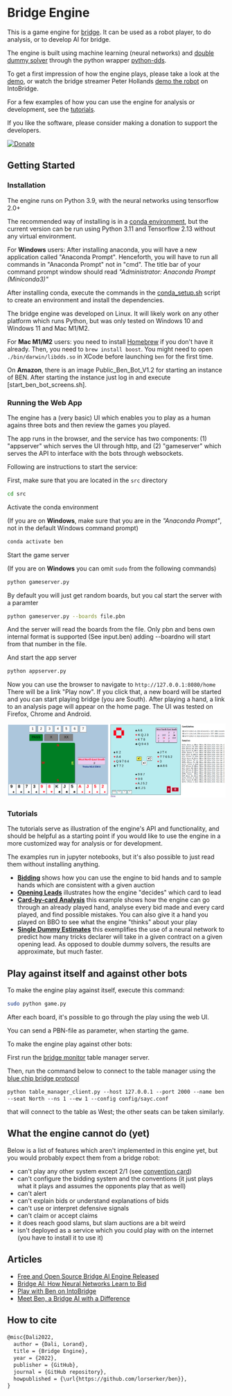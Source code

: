 # Bridge Engine

This is a game engine for [bridge](https://en.wikipedia.org/wiki/Contract_bridge).
It can be used as a robot player, to do analysis, or to develop AI for bridge.

The engine is built using machine learning (neural networks) and [double dummy solver](https://github.com/dds-bridge/dds) through the python wrapper [python-dds](https://github.com/Afwas/python-dds).

To get a first impression of how the engine plays, please take a look at the [demo](https://lorserker.github.io/ben/demo/demo.html), or watch the bridge streamer Peter Hollands [demo the robot](https://www.youtube.com/watch?v=onG_V7vwxUk&t=150s) on IntoBridge.

For a few examples of how you can use the engine for analysis or development, see the [tutorials](#tutorials).

If you like the software, please consider making a donation to support the developers.

[![Donate](https://img.shields.io/badge/Donate-PayPal-green.svg)](https://www.paypal.com/donate/?business=Z7G6CCTFK2XXS&no_recurring=0&currency_code=EUR)

## Getting Started

### Installation

The engine runs on Python 3.9, with the neural networks using tensorflow 2.0+

The recommended way of installing is in a [conda environment](https://docs.conda.io/en/latest/miniconda.html), but the current version can be run using Python 3.11 and Tensorflow 2.13 without any virtual environment.

For __Windows__ users: After installing anaconda, you  will have a new application called "Anaconda Prompt". Henceforth, you will have to run all commands in "Anaconda Prompt" not in "cmd". The title bar of your command prompt window should read *"Administrator: Anaconda Prompt (Miniconda3)"*

After installing conda, execute the commands in the [conda_setup.sh](conda_setup.sh) script to create an environment and install the dependencies.

The bridge engine was developed on Linux. It will likely work on any other platform which runs Python, but was only tested on Windows 10 and Windows 11 and Mac M1/M2.

For __Mac M1/M2__ users: you need to install [Homebrew](https://brew.sh/) if you don't have it already. Then, you need to `brew install boost`. You might need to open `./bin/darwin/libdds.so` in XCode before launching `ben` for the first time.

On __Amazon__, there is an image Public_Ben_Bot_V1.2 for starting an instance of BEN. After starting the instance just log in and execute [start_ben_bot_screens.sh].

### Running the Web App

The engine has a (very basic) UI which enables you to play as a human agains three bots and then review the games you played.

The app runs in the browser, and the service has two components: (1) "appserver" which serves the UI through http, and (2) "gameserver" which serves the API to interface with the bots through websockets.

Following are instructions to start the service:

First, make sure that you are located in the `src` directory

```bash
cd src
```

Activate the conda environment

(If you are on __Windows__, make sure that you are in the *"Anaconda Prompt"*, not in the default Windows command prompt)

```bash
conda activate ben
```

Start the game server

(If you are on __Windows__ you  can omit `sudo` from the following commands)

```bash
python gameserver.py
```
By default you will just get random boards, but you cal start the server with a paramter

```bash
python gameserver.py --boards file.pbn
```
And the server will read the boards from the file. Only pbn and bens own internal format is supported (See input.ben)
adding --boardno will start from that number in the file.

And start the app server

```bash
python appserver.py
```

Now you can use the browser to navigate to `http://127.0.0.1:8080/home`
There will be a link "Play now". If you click that, a new board will be started and you can start playing bridge (you are South).
After playing a hand, a link to an analysis page will appear on the home page. The UI was tested on Firefox, Chrome and Android.

![image](ben_screenshot.png)


### Tutorials

The tutorials serve as illustration of the engine's API and functionality, and should be helpful as a starting point if you would like to use the engine in a more customized way for analysis or for development.

The examples run in jupyter notebooks, but it's also possible to just read them without installing anything.

- __[Bidding](src/examples/Bidding.ipynb)__ shows how you can use the engine to bid hands and to sample hands which are consistent with a given auction
- __[Opening Leads](src/examples/OpeningLead.ipynb)__ illustrates how the engine "decides" which card to lead
- __[Card-by-card Analysis](src/examples/CardByCardAnalysis.ipynb)__ this example shows how the engine can go through an already played hand, analyse every bid made and every card played, and find possible mistakes. You can also give it a hand you played on BBO to see what the engine "thinks" about your play
- __[Single Dummy Estimates](src/examples/SingleDummyEstimates.ipynb)__ this exemplifies the use of a neural network to predict how many tricks declarer will take in a given contract on a given opening lead. As opposed to double dummy solvers, the results are approximate, but much faster.

## Play against itself and against other bots

To make the engine play against itself, execute this command:

```bash
sudo python game.py
```

After each board, it's possible to go through the play using the web UI.

You can send a PBN-file as parameter, when starting the game.

To make the engine play against other bots:

First run the [bridge monitor](http://www.wbridge5.com/bm.htm) table manager server.

Then, run the command below to connect to the table manager using the [blue chip bridge protocol](https://web.archive.org/web/20210514012054/http://www.bluechipbridge.co.uk/protocol.htm)

```
python table_manager_client.py --host 127.0.0.1 --port 2000 --name ben --seat North --ns 1 --ew 1 --config config/sayc.conf
```

that will connect to the table as West; the other seats can be taken similarly.

## What the engine cannot do (yet)

Below is a list of features which aren't implemented in this engine yet, but you would probably expect them from a bridge robot:

- can't play any other system except 2/1 (see [convention card](convention_card.md))
- can't configure the bidding system and the conventions (it just plays what it plays and assumes the opponents play that as well)
- can't alert
- can't explain bids or understand explanations of bids
- can't use or interpret defensive signals
- can't claim or accept claims
- it does reach good slams, but slam auctions are a bit weird
- isn't deployed as a service which you could play with on the internet (you have to install it to use it)

## Articles

- [Free and Open Source Bridge AI Engine Released](https://bridgewinners.com/article/view/free-and-open-source-bridge-ai-engine-released/)
- [Bridge AI: How Neural Networks Learn to Bid](https://bridgewinners.com/article/view/bridge-ai-how-neural-networks-learn-to-bid/)
- [Play with Ben on IntoBridge](https://intobridge.com/news/play-with-robots-on-intobridge/)
- [Meet Ben, a Bridge AI with a Difference](https://greatbridgelinks.com/meet-ben-a-bridge-ai-with-a-difference/)

## How to cite

```
@misc{Dali2022,
  author = {Dali, Lorand},
  title = {Bridge Engine},
  year = {2022},
  publisher = {GitHub},
  journal = {GitHub repository},
  howpublished = {\url{https://github.com/lorserker/ben}},
}
```

